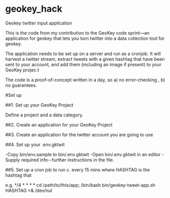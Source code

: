 geokey_hack
===========

Geokey twitter input application 

This is the code from my contribution to the GeoKey code sprint—an application for geokey that lets you turn twitter into a data collection tool for geokey. 

The application needs to be set up on a server and run as a cronjob. It will harvest a twitter stream, extract tweets with a given hashtag that have been sent to your account, and add them (including an image if present) to your GeoKey projec.t

The code is a proof-of-concept written in a day, so a) no error-checking , b) no guarantees. 

#Set up

##1. Set up your GeoKey Project

Define a project and a data category. 

##2. Create an application for your GeoKey Project

##3. Create an application for the twitter account you are going to use 

##4. Set up your .env.gktwit

-Copy bin/env.sample to bin/.env.gktwit
-Open bin/.env.gktwit in an editor
-Supply required info--further instructions in the file. 


##5. Set up a cron job to run c. every 15 mins
where HASHTAG is the hashtag that 

e.g.  */4 *  * * * cd /path/to/this/app; /bin/bash bin/geokey-tweet-app.sh HASHTAG >& /dev/nul 




